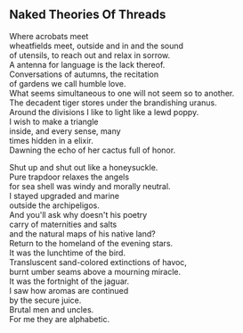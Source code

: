 Naked Theories Of Threads
-------------------------
Where acrobats meet  
wheatfields meet, outside and in and the sound  
of utensils, to reach out and relax in sorrow.  
A antenna for language is the lack thereof.  
Conversations of autumns, the recitation  
of gardens we call humble love.  
What seems simultaneous to one will not seem so to another.  
The decadent tiger stores under the brandishing uranus.  
Around the divisions I like to light like a lewd poppy.  
I wish to make a triangle  
inside, and every sense, many  
times hidden in a elixir.  
Dawning the echo of her cactus full of honor.  
  
Shut up and shut out like a honeysuckle.  
Pure trapdoor relaxes the angels  
for sea shell was windy and morally neutral.  
I stayed upgraded and marine  
outside the archipeligos.  
And you'll ask why doesn't his poetry  
carry of maternities and salts  
and the natural maps of his native land?  
Return to the homeland of the evening stars.  
It was the lunchtime of the bird.  
Transluscent sand-colored extinctions of havoc,  
burnt umber seams above a mourning miracle.  
It was the fortnight of the jaguar.  
I saw how aromas are continued  
by the secure juice.  
Brutal men and uncles.  
For me they are alphabetic.  
